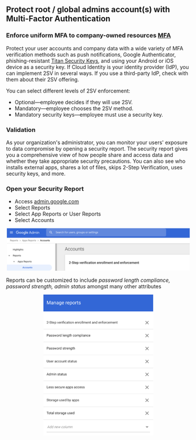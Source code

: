 ## Protect root / global admins account(s) with Multi-Factor Authentication

### Enforce uniform MFA to company-owned resources [MFA][]

Protect your user accounts and company data with a wide variety of MFA verification methods such as push notifications, Google Authenticator, phishing-resistant <a href="https://cloud.google.com/titan-security-key">Titan Security Keys</a>, and using your Android or iOS device as a security key.  If Cloud Identity is your identity provider (IdP), you can implement 2SV in several ways. If you use a third-party IdP, check with them about their 2SV offering.

You can select different levels of 2SV enforcement:
- Optional—employee decides if they will use 2SV.
- Mandatory—employee chooses the 2SV method.
- Mandatory security keys—employee must use a security key.

### **Validation**
As your organization's administrator, you can monitor your users' exposure to data compromise by opening a security report. The security report gives you a comprehensive view of how people share and access data and whether they take appropriate security precautions. You can also see who installs external apps, shares a lot of files, skips 2-Step Verification, uses security keys, and more. 

### **Open your Security Report**
- Access <a href="https://admin.google.com">admin.google.com</a>
- Select Reports
- Select App Reports or User Reports
- Select Accounts

<p align = "center"><img src="../images/mfa.png" width="500"></img></p>

Reports can be customized to include *password length compliance, password strength, admin status* amongst many other attributes
<p align = "center"><img src="../images/reports.png" width="300"></img></p>

[MFA]: https://cloud.google.com/identity/solutions/enforce-mfa
